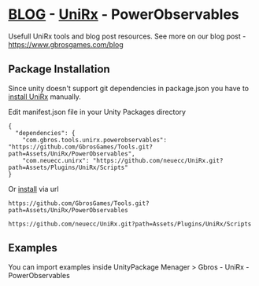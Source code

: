 # [BLOG](https://github.com/GbrosGames/Blog) - [UniRx](https://github.com/neuecc/UniRx) - PowerObservables

Usefull UniRx tools and blog post resources. See more on our blog post - https://www.gbrosgames.com/blog

## Package Installation 

Since unity doesn't support git dependencies in package.json you have to [install UniRx](https://github.com/neuecc/UniRx#upm-package) manually. 

Edit manifest.json file in your Unity Packages directory 


```
{
  "dependencies": {
    "com.gbros.tools.unirx.powerobservables": "https://github.com/GbrosGames/Tools.git?path=Assets/UniRx/PowerObservables",
    "com.neuecc.unirx": "https://github.com/neuecc/UniRx.git?path=Assets/Plugins/UniRx/Scripts"
}
```

Or [install](https://docs.unity3d.com/2020.2/Documentation/Manual/upm-ui-giturl.html) via url

```
https://github.com/GbrosGames/Tools.git?path=Assets/UniRx/PowerObservables
```
```
https://github.com/neuecc/UniRx.git?path=Assets/Plugins/UniRx/Scripts
```


## Examples

You can import examples inside UnityPackage Menager > Gbros - UniRx - PowerObservables
